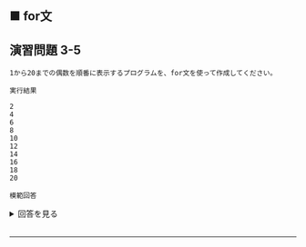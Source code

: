 ## ■ for文

## 演習問題 3-5

```
1から20までの偶数を順番に表示するプログラムを、for文を使って作成してください。
```

`実行結果`

```
2
4
6
8
10
12
14
16
18
20
```

`模範回答`
<details>
<summary>回答を見る</summary>

```c
#include <stdio.h>

main()
{
    for (int i = 2; i <= 20; i += 2) {
        printf("%d\n", i);
    }
}
```
</details>

<br>

---